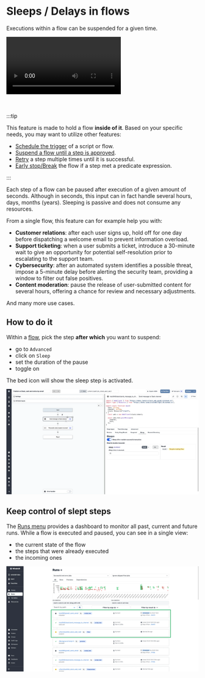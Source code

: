 # Sleeps / Delays in flows

Executions within a flow can be suspended for a given time.

<video
    className="border-2 rounded-xl object-cover w-full h-full dark:border-gray-800"
    autoPlay
    loop
    controls
    id="main-video"
    src="/videos/sleep_step.mp4"
/>

<br/>

:::tip

This feature is made to hold a flow **inside of it**. Based on your specific needs, you may want to utilize other features:

- [Schedule the trigger](../core_concepts/1_scheduling/index.mdx) of a script or flow.
- [Suspend a flow until a step is approved](./11_flow_approval.mdx).
- [Retry](./14_retries.md) a step multiple times until it is successful.
- [Early stop/Break](./2_early_stop.md) the flow if a step met a predicate expression.

:::

Each step of a flow can be paused after execution of a given amount of seconds. Although in seconds, this input can in fact handle several hours, days, months (years). Sleeping is passive and does not consume any resources.

From a single flow, this feature can for example help you with:

- **Customer relations**: after each user signs up, hold off for one day before dispatching a welcome email to prevent information overload.
- **Support ticketing**: when a user submits a ticket, introduce a 30-minute wait to give an opportunity for potential self-resolution prior to escalating to the support team.
- **Cybersecurity**: after an automated system identifies a possible threat, impose a 5-minute delay before alerting the security team, providing a window to filter out false positives.
- **Content moderation**: pause the release of user-submitted content for several hours, offering a chance for review and necessary adjustments.

And many more use cases.

## How to do it

Within a [flow](../getting_started/6_flows_quickstart/index.mdx), pick the step **after which** you want to suspend:

- go to `Advanced`
- click on `Sleep`
- set the duration of the pause
- toggle on

The bed icon will show the sleep step is activated.

![Sleep activation](../assets/flows/sleep_toggle.png.webp)

## Keep control of slept steps

The [Runs menu](../core_concepts/5_monitor_past_and_future_runs/index.mdx) provides a dashboard to monitor all past, current and future runs. While a flow is executed and paused, you can see in a single view:

- the current state of the flow
- the steps that were already executed
- the incoming ones

![Sleep step from runs menu](../assets/flows/sleep_run_menu.png.webp)
